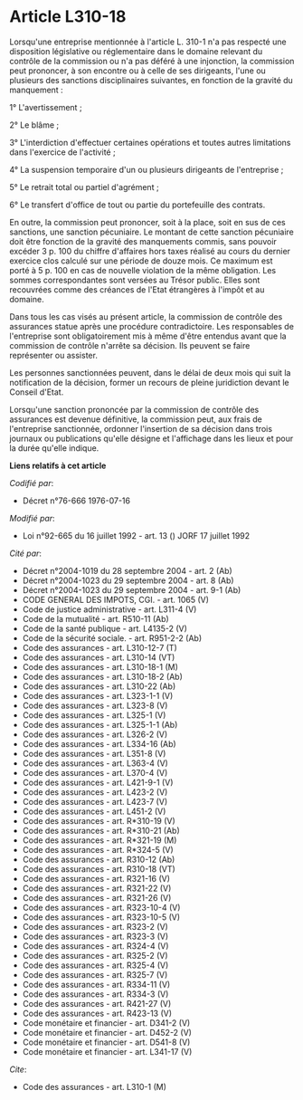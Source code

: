 # Article L310-18

Lorsqu'une entreprise mentionnée à l'article L. 310-1 n'a pas respecté une disposition législative ou réglementaire dans le
domaine relevant du contrôle de la commission ou n'a pas déféré à une injonction, la commission peut prononcer, à son
encontre ou à celle de ses dirigeants, l'une ou plusieurs des sanctions disciplinaires suivantes, en fonction de la gravité
du manquement :

1° L'avertissement ;

2° Le blâme ;

3° L'interdiction d'effectuer certaines opérations et toutes autres limitations dans l'exercice de l'activité ;

4° La suspension temporaire d'un ou plusieurs dirigeants de l'entreprise ;

5° Le retrait total ou partiel d'agrément ;

6° Le transfert d'office de tout ou partie du portefeuille des contrats.

En outre, la commission peut prononcer, soit à la place, soit en sus de ces sanctions, une sanction pécuniaire. Le montant de
cette sanction pécuniaire doit être fonction de la gravité des manquements commis, sans pouvoir excéder 3 p. 100 du chiffre
d'affaires hors taxes réalisé au cours du dernier exercice clos calculé sur une période de douze mois. Ce maximum est porté à
5 p. 100 en cas de nouvelle violation de la même obligation. Les sommes correspondantes sont versées au Trésor public. Elles
sont recouvrées comme des créances de l'Etat étrangères à l'impôt et au domaine.

Dans tous les cas visés au présent article, la commission de contrôle des assurances statue après une procédure
contradictoire. Les responsables de l'entreprise sont obligatoirement mis à même d'être entendus avant que la commission de
contrôle n'arrête sa décision. Ils peuvent se faire représenter ou assister.

Les personnes sanctionnées peuvent, dans le délai de deux mois qui suit la notification de la décision, former un recours de
pleine juridiction devant le Conseil d'Etat.

Lorsqu'une sanction prononcée par la commission de contrôle des assurances est devenue définitive, la commission peut, aux
frais de l'entreprise sanctionnée, ordonner l'insertion de sa décision dans trois journaux ou publications qu'elle désigne et
l'affichage dans les lieux et pour la durée qu'elle indique.

**Liens relatifs à cet article**

_Codifié par_:

  - Décret n°76-666 1976-07-16

_Modifié par_:

  - Loi n°92-665 du 16 juillet 1992 - art. 13 () JORF 17 juillet 1992

_Cité par_:

  - Décret n°2004-1019 du 28 septembre 2004 - art. 2 (Ab)
  - Décret n°2004-1023 du 29 septembre 2004 - art. 8 (Ab)
  - Décret n°2004-1023 du 29 septembre 2004 - art. 9-1 (Ab)
  - CODE GENERAL DES IMPOTS, CGI. - art. 1065 (V)
  - Code de justice administrative - art. L311-4 (V)
  - Code de la mutualité - art. R510-11 (Ab)
  - Code de la santé publique - art. L4135-2 (V)
  - Code de la sécurité sociale. - art. R951-2-2 (Ab)
  - Code des assurances - art. L310-12-7 (T)
  - Code des assurances - art. L310-14 (VT)
  - Code des assurances - art. L310-18-1 (M)
  - Code des assurances - art. L310-18-2 (Ab)
  - Code des assurances - art. L310-22 (Ab)
  - Code des assurances - art. L323-1-1 (V)
  - Code des assurances - art. L323-8 (V)
  - Code des assurances - art. L325-1 (V)
  - Code des assurances - art. L325-1-1 (Ab)
  - Code des assurances - art. L326-2 (V)
  - Code des assurances - art. L334-16 (Ab)
  - Code des assurances - art. L351-8 (V)
  - Code des assurances - art. L363-4 (V)
  - Code des assurances - art. L370-4 (V)
  - Code des assurances - art. L421-9-1 (V)
  - Code des assurances - art. L423-2 (V)
  - Code des assurances - art. L423-7 (V)
  - Code des assurances - art. L451-2 (V)
  - Code des assurances - art. R*310-19 (V)
  - Code des assurances - art. R*310-21 (Ab)
  - Code des assurances - art. R*321-19 (M)
  - Code des assurances - art. R*324-5 (V)
  - Code des assurances - art. R310-12 (Ab)
  - Code des assurances - art. R310-18 (VT)
  - Code des assurances - art. R321-16 (V)
  - Code des assurances - art. R321-22 (V)
  - Code des assurances - art. R321-26 (V)
  - Code des assurances - art. R323-10-4 (V)
  - Code des assurances - art. R323-10-5 (V)
  - Code des assurances - art. R323-2 (V)
  - Code des assurances - art. R323-3 (V)
  - Code des assurances - art. R324-4 (V)
  - Code des assurances - art. R325-2 (V)
  - Code des assurances - art. R325-4 (V)
  - Code des assurances - art. R325-7 (V)
  - Code des assurances - art. R334-11 (V)
  - Code des assurances - art. R334-3 (V)
  - Code des assurances - art. R421-27 (V)
  - Code des assurances - art. R423-13 (V)
  - Code monétaire et financier - art. D341-2 (V)
  - Code monétaire et financier - art. D452-2 (V)
  - Code monétaire et financier - art. D541-8 (V)
  - Code monétaire et financier - art. L341-17 (V)

_Cite_:

  - Code des assurances - art. L310-1 (M)
